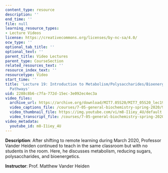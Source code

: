 ```yaml
---
content_type: resource
description: ''
end_time: ''
file: null
learning_resource_types:
- Lecture Videos
license: https://creativecommons.org/licenses/by-nc-sa/4.0/
ocw_type: ''
optional_tab_title: ''
optional_text: ''
parent_title: Video Lectures
parent_type: CourseSection
related_resources_text: ''
resource_index_text: ''
resourcetype: Video
start_time: ''
title: 'Lecture 19: Introduction to Metabolism/Polysaccharides/Bioenergetics/Intro
  Pathways'
uid: 2288c8b6-c7fa-772d-15ec-3e092ec4ec3a
video_files:
  archive_url: https://archive.org/download/MIT7.05S20/MIT7_05S20_lec19_300k.mp4
  video_captions_file: /courses/7-05-general-biochemistry-spring-2020/9ec50c2d139c5f5287d2db0e91d051b4_m8-I1iey_4U.vtt
  video_thumbnail_file: https://img.youtube.com/vi/m8-I1iey_4U/default.jpg
  video_transcript_file: /courses/7-05-general-biochemistry-spring-2020/3db5f1727fc7d079603fea4fade947e7_m8-I1iey_4U.pdf
video_metadata:
  youtube_id: m8-I1iey_4U
---
```


**Description**: After shifting to remote learning during March 2020, Professor Vander Heiden continued to teach in the same classroom but with no students in the room. Here, he discusses metabolism, reducing sugars, polysaccharides, and bioenergetics. 

**Instructor**: Prof. Matthew Vander Heiden

